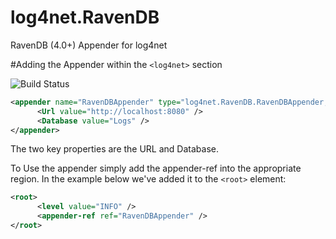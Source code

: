 # log4net.RavenDB
RavenDB (4.0+) Appender for log4net

#Adding the Appender
within the `<log4net>` section

![Build Status](https://ci.appveyor.com/api/projects/status/n5e60c96ek11p14j?svg=true)

```XML Configuration file
<appender name="RavenDBAppender" type="log4net.RavenDB.RavenDBAppender, log4net.RavenDB">
      <Url value="http://localhost:8080" />
      <Database value="Logs" />
</appender>
```
The two key properties are the URL and Database.

To Use the appender simply add the appender-ref into the appropriate region.  In the example below we've added it to the `<root>` element:

```XML
<root>
      <level value="INFO" />
      <appender-ref ref="RavenDBAppender" />
</root>
```    
